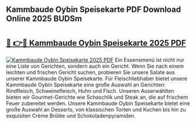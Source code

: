 ## Kammbaude Oybin Speisekarte PDF Download Online 2025 BUDSm

# <h2><a href="http://gca2pjf.nevu.top/?p=Kammbaude+Oybin+Speisekarte">🔗 👉🔴 Kammbaude Oybin Speisekarte 2025 PDF</a></h2>

[![Kammbaude Oybin Speisekarte 2025 PDF](https://i.imgur.com/dBaPXMq.png)](http://gca2pjf.nevu.top/?p=Kammbaude+Oybin+Speisekarte)
Ein Essensmenü ist nicht nur eine Liste von Gerichten, sondern auch ein Gericht. Wenn Sie nach einem leichten und frischen Gericht suchen, probieren Sie unsere Salate aus unserer Kammbaude Oybin Speisekarte. Für Fleischliebhaber bietet unsere Kammbaude Oybin Speisekarte eine große Auswahl an Gerichten: Rindfleisch, Schweinefleisch, Huhn und Fisch. Unseren Auserwählten bieten wir Gourmet-Gerichte wie Schaschlik und Steak an, die auf frischem Feuer zubereitet werden. Unsere Kammbaude Oybin Speisekarte bietet eine große Auswahl an Desserts, von klassischen Torten und Kuchen bis hin zu exquisiten Crème Brûlée und Schokoladenpyramiden.
